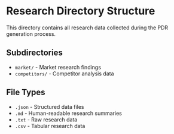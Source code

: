 # Research Directory Structure

This directory contains all research data collected during the PDR generation process.

## Subdirectories

- `market/` - Market research findings
- `competitors/` - Competitor analysis data

## File Types

- `.json` - Structured data files
- `.md` - Human-readable research summaries
- `.txt` - Raw research data
- `.csv` - Tabular research data